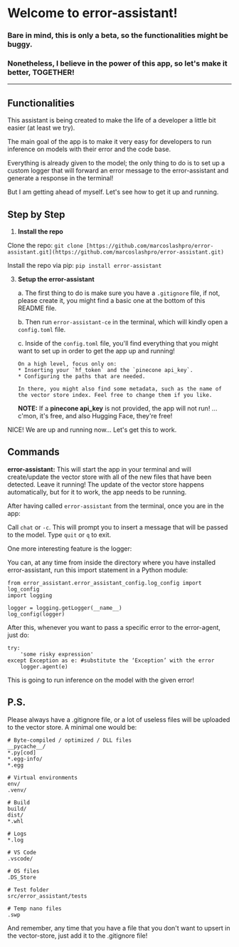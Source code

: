 # Welcome to error-assistant!

### Bare in mind, this is only a beta, so the functionalities might be buggy.

### Nonetheless, I believe in the power of this app, so let's make it better, TOGETHER!

---

## **Functionalities**

This assistant is being created to make the life of a developer a little bit easier (at least we try).

The main goal of the app is to make it very easy for developers to run inference on models with their error and the code base.

Everything is already given to the model; the only thing to do is to set up a custom logger that will forward an error message to the error-assistant and generate a response in the terminal!

But I am getting ahead of myself. Let's see how to get it up and running.

## **Step by Step**

1.  **Install the repo**
   
Clone the repo:
        ```
        git clone [https://github.com/marcoslashpro/error-assistant.git](https://github.com/marcoslashpro/error-assistant.git)
        ```

Install the repo via pip:
        ```
        pip install error-assistant
        ```

3.  **Setup the error-assistant**

    a. The first thing to do is make sure you have a `.gitignore` file, if not, please create it, you might find a basic one at the bottom of this          README file.

    b. Then run `error-assistant-ce` in the terminal, which will kindly open a `config.toml` file.

    c.  Inside of the `config.toml` file, you'll find everything that you might want to set up in order to get the app up and running!

        On a high level, focus only on:
        * Inserting your `hf_token` and the `pinecone api_key`.
        * Configuring the paths that are needed.

        In there, you might also find some metadata, such as the name of the vector store index. Feel free to change them if you like.

    **NOTE:** If a **pinecone api_key** is not provided, the app will not run! ... c'mon, it's free, and also Hugging Face, they're free!

NICE! We are up and running now... Let's get this to work.

## **Commands**

**error-assistant:**
This will start the app in your terminal and will create/update the vector store with all of the new files that have been detected. Leave it running! The update of the vector store happens automatically, but for it to work, the app needs to be running.

After having called `error-assistant` from the terminal, once you are in the app:

Call `chat` or `-c`. This will prompt you to insert a message that will be passed to the model. Type `quit` or `q` to exit.

One more interesting feature is the logger:

You can, at any time from inside the directory where you have installed error-assistant, run this import statement in a Python module:

```
from error_assistant.error_assistant_config.log_config import log_config
import logging

logger = logging.getLogger(__name__)
log_config(logger)
```
After this, whenever you want to pass a specific error to the error-agent, just do:

```
try:
    'some risky expression'
except Exception as e: #substitute the ‘Exception’ with the error
    logger.agent(e)
```
This is going to run inference on the model with the given error!


## P.S.
Please always have a .gitignore file, or a lot of useless files will be uploaded to the vector store. A minimal one would be:

```
# Byte-compiled / optimized / DLL files
__pycache__/
*.py[cod]
*.egg-info/
*.egg

# Virtual environments
env/
.venv/

# Build
build/
dist/
*.whl

# Logs
*.log

# VS Code
.vscode/

# OS files
.DS_Store

# Test folder
src/error_assistant/tests

# Temp nano files
.swp
```

And remember, any time that you have a file that you don't want to upsert in the vector-store, just add it to the .gitignore file!
